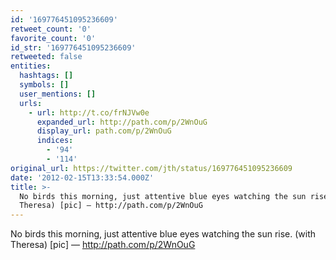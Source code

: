 ```yaml
---
id: '169776451095236609'
retweet_count: '0'
favorite_count: '0'
id_str: '169776451095236609'
retweeted: false
entities:
  hashtags: []
  symbols: []
  user_mentions: []
  urls:
    - url: http://t.co/frNJVw0e
      expanded_url: http://path.com/p/2WnOuG
      display_url: path.com/p/2WnOuG
      indices:
        - '94'
        - '114'
original_url: https://twitter.com/jth/status/169776451095236609
date: '2012-02-15T13:33:54.000Z'
title: >-
  No birds this morning, just attentive blue eyes watching the sun rise. (with
  Theresa) [pic] — http://path.com/p/2WnOuG
---
```


No birds this morning, just attentive blue eyes watching the sun rise. (with Theresa) [pic] — http://path.com/p/2WnOuG